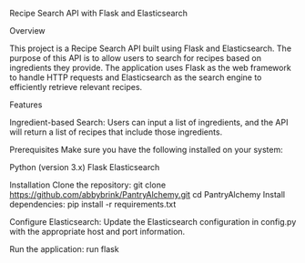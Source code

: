 Recipe Search API with Flask and Elasticsearch

Overview

This project is a Recipe Search API built using Flask and Elasticsearch. The purpose of this API is to allow users to search for recipes based on ingredients they provide. The application uses Flask as the web framework to handle HTTP requests and Elasticsearch as the search engine to efficiently retrieve relevant recipes.

Features

Ingredient-based Search: Users can input a list of ingredients, and the API will return a list of recipes that include those ingredients.

Prerequisites
Make sure you have the following installed on your system:

Python (version 3.x)
Flask
Elasticsearch

Installation
Clone the repository:
git clone https://github.com/abbybrink/PantryAlchemy.git
cd PantryAlchemy
Install dependencies:
pip install -r requirements.txt

Configure Elasticsearch:
Update the Elasticsearch configuration in config.py with the appropriate host and port information.

Run the application:
run flask

